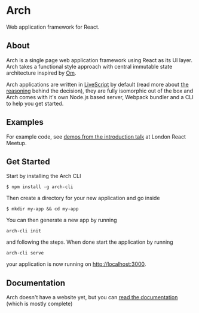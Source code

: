 Arch
======

Web application framework for React.

## About

Arch is a single page web application framework using React as its
UI layer. Arch takes a functional style approach with central immutable state
architecture inspired by [Om](https://github.com/omcljs/om).

Arch applications are written in [LiveScript](http://livescript.net)
by default (read more about [the reasoning](docs/07-livescript.md)
behind the decision), they are fully isomorphic out of the box and
Arch comes with it's own Node.js based server, Webpack bundler
and a CLI to help you get started.

## Examples

For example code, see [demos from the introduction talk](http://github.com/charypar/arch-talk)
at London React Meetup.

## Get Started

Start by installing the Arch CLI

```
$ npm install -g arch-cli
```

Then create a directory for your new application and go inside

```
$ mkdir my-app && cd my-app
```

You can then generate a new app by running

```
arch-cli init
```

and following the steps. When done start the application by running

```
arch-cli serve
```

your application is now running on <http://localhost:3000>.

## Documentation

Arch doesn't have a website yet, but you can [read the
documentation](docs/) (which is mostly complete)
